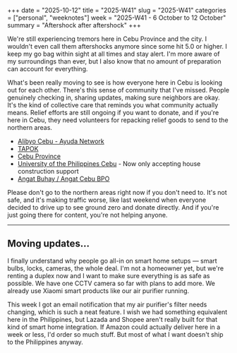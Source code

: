 +++
date = "2025-10-12"
title = "2025-W41"
slug = "2025-W41"
categories = ["personal", "weeknotes"]
week = "2025-W41 - 6 October to 12 October"
summary = "Aftershock after aftershock"
+++

We're still experiencing tremors here in Cebu Province and the city. I wouldn't even call them aftershocks anymore since some hit 5.0 or higher. I keep my go bag within sight at all times and stay alert. I'm more aware of my surroundings than ever, but I also know that no amount of preparation can account for everything.

What's been really moving to see is how everyone here in Cebu is looking out for each other. There's this sense of community that I've missed. People genuinely checking in, sharing updates, making sure neighbors are okay. It's the kind of collective care that reminds you what community actually means. Relief efforts are still ongoing if you want to donate, and if you're here in Cebu, they need volunteers for repacking relief goods to send to the northern areas. 

- [Alibyo Cebu - Ayuda Network](https://www.facebook.com/alibyocebu)
- [TAPOK](https://www.facebook.com/tapokphilippines)
- [Cebu Province](https://www.facebook.com/cebugovph/posts/pfbid0312jbTVx1BU336ZUBgHXQfL4oK9PVVxqLFjK651xvjq2V5qtDS7c31HRfJvSP8cjvl)
- [University of the Philippines Cebu](https://www.facebook.com/upcebuofficial/posts/pfbid038197RDNYmxii52mtzLz29hv4xcK7fcmbkqkb77Es9Kn5hzJt9MeBkGKAx7zj9qNEl) - Now only accepting house construction support
- [Angat Buhay / Angat Cebu BPO](https://www.facebook.com/AngatCebuBPO/posts/pfbid0E6yzeJWfZGoVKyczVncQ8qXHvnLix4PQ7BgBC7hMiyoX5499acVxo37QpYWrHj1gl?__cft__[0]=AZXPHYz4oVvjUOGWibRctRY4XCQzf4ANYpNZ_8oDRLwoY6DO9neK0h2RVT5LQ2DbVLHhfaOgMwUKt3a-uNEP-qcxMM5DwH7voie8xou1z_oepyKHFPWjrfW5HQLweZXUGFg3A10btSX-2RJ5dJBbvcFkXZL5i0NrituegeyfMcJSVn3QAm8S0QR1OKKuuSQOnnI&__tn__=%2CO%2CP-R)

Please don't go to the northern areas right now if you don't need to. It's not safe, and it's making traffic worse, like last weekend when everyone decided to drive up to see ground zero and donate directly. And if you're just going there for content, you're not helping anyone.

---
## Moving updates...

I finally understand why people go all-in on smart home setups — smart bulbs, locks, cameras, the whole deal. I'm not a homeowner yet, but we're renting a duplex now and I want to make sure everything is as safe as possible. We have one CCTV camera so far with plans to add more. We already use Xiaomi smart products like our air purifier running.

This week I got an email notification that my air purifier's filter needs changing, which is such a neat feature. I wish we had something equivalent here in the Philippines, but Lazada and Shopee aren't really built for that kind of smart home integration. If Amazon could actually deliver here in a week or less, I'd order so much stuff. But most of what I want doesn't ship to the Philippines anyway.
